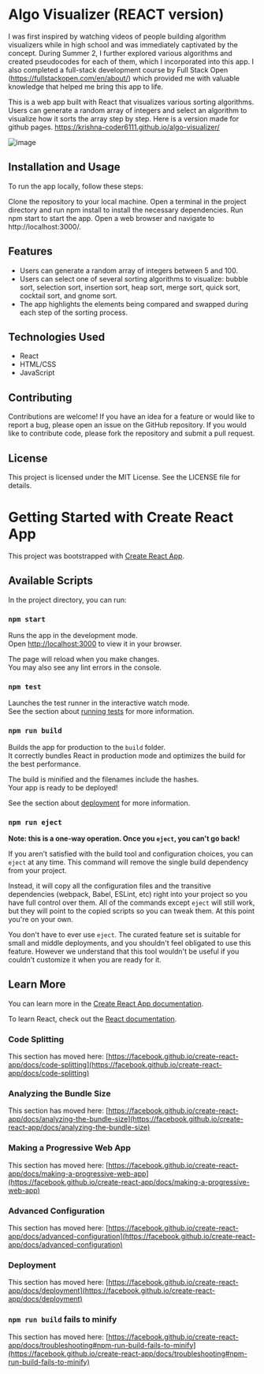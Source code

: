 # Algo Visualizer (REACT version)
 I was first inspired by watching videos of people building algorithm visualizers while in high school and was immediately captivated by the concept. During Summer 2, I further explored various algorithms and created pseudocodes for each of them, which I incorporated into this app. I also completed a full-stack development course by Full Stack Open (https://fullstackopen.com/en/about/) which provided me with valuable knowledge that helped me bring this app to life.
 
This is a web app built with React that visualizes various sorting algorithms. Users can generate a random array of integers and select an algorithm to visualize how it sorts the array step by step.
Here is a version made for github pages.
https://krishna-coder6111.github.io/algo-visualizer/

![image](https://user-images.githubusercontent.com/70067302/228388060-4ffc9ab0-b2f2-49ee-94fa-ca559251ed1f.png)


## Installation and Usage
To run the app locally, follow these steps:

Clone the repository to your local machine.
Open a terminal in the project directory and run npm install to install the necessary dependencies.
Run npm start to start the app.
Open a web browser and navigate to http://localhost:3000/.
## Features
- Users can generate a random array of integers between 5 and 100.
- Users can select one of several sorting algorithms to visualize: bubble sort, selection sort, insertion sort, heap sort, merge sort, quick sort, cocktail sort, and gnome sort.
- The app highlights the elements being compared and swapped during each step of the sorting process.
## Technologies Used
- React
- HTML/CSS
- JavaScript
## Contributing
Contributions are welcome! If you have an idea for a feature or would like to report a bug, please open an issue on the GitHub repository. If you would like to contribute code, please fork the repository and submit a pull request.

## License
This project is licensed under the MIT License. See the LICENSE file for details.


# Getting Started with Create React App

This project was bootstrapped with [Create React App](https://github.com/facebook/create-react-app).

## Available Scripts

In the project directory, you can run:

### `npm start`

Runs the app in the development mode.\
Open [http://localhost:3000](http://localhost:3000) to view it in your browser.

The page will reload when you make changes.\
You may also see any lint errors in the console.

### `npm test`

Launches the test runner in the interactive watch mode.\
See the section about [running tests](https://facebook.github.io/create-react-app/docs/running-tests) for more information.

### `npm run build`

Builds the app for production to the `build` folder.\
It correctly bundles React in production mode and optimizes the build for the best performance.

The build is minified and the filenames include the hashes.\
Your app is ready to be deployed!

See the section about [deployment](https://facebook.github.io/create-react-app/docs/deployment) for more information.

### `npm run eject`

**Note: this is a one-way operation. Once you `eject`, you can't go back!**

If you aren't satisfied with the build tool and configuration choices, you can `eject` at any time. This command will remove the single build dependency from your project.

Instead, it will copy all the configuration files and the transitive dependencies (webpack, Babel, ESLint, etc) right into your project so you have full control over them. All of the commands except `eject` will still work, but they will point to the copied scripts so you can tweak them. At this point you're on your own.

You don't have to ever use `eject`. The curated feature set is suitable for small and middle deployments, and you shouldn't feel obligated to use this feature. However we understand that this tool wouldn't be useful if you couldn't customize it when you are ready for it.

## Learn More

You can learn more in the [Create React App documentation](https://facebook.github.io/create-react-app/docs/getting-started).

To learn React, check out the [React documentation](https://reactjs.org/).

### Code Splitting

This section has moved here: [https://facebook.github.io/create-react-app/docs/code-splitting](https://facebook.github.io/create-react-app/docs/code-splitting)

### Analyzing the Bundle Size

This section has moved here: [https://facebook.github.io/create-react-app/docs/analyzing-the-bundle-size](https://facebook.github.io/create-react-app/docs/analyzing-the-bundle-size)

### Making a Progressive Web App

This section has moved here: [https://facebook.github.io/create-react-app/docs/making-a-progressive-web-app](https://facebook.github.io/create-react-app/docs/making-a-progressive-web-app)

### Advanced Configuration

This section has moved here: [https://facebook.github.io/create-react-app/docs/advanced-configuration](https://facebook.github.io/create-react-app/docs/advanced-configuration)

### Deployment

This section has moved here: [https://facebook.github.io/create-react-app/docs/deployment](https://facebook.github.io/create-react-app/docs/deployment)

### `npm run build` fails to minify

This section has moved here: [https://facebook.github.io/create-react-app/docs/troubleshooting#npm-run-build-fails-to-minify](https://facebook.github.io/create-react-app/docs/troubleshooting#npm-run-build-fails-to-minify)
